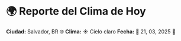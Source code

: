 # 🌍 Reporte del Clima de Hoy

**Ciudad:** Salvador, BR 🌐
**Clima:** ☀️ Cielo claro
**Fecha:** 📅 21, 03, 2025 🚀
